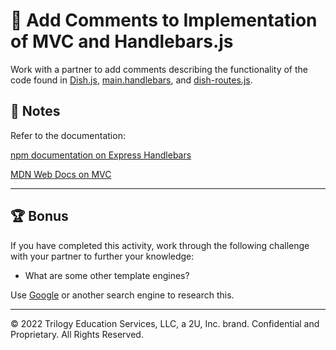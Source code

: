 # 📐 Add Comments to Implementation of MVC and Handlebars.js

Work with a partner to add comments describing the functionality of the code found in [Dish.js](Unsolved/models/Dish.js), [main.handlebars](Unsolved/views/layouts/main.handlebars), and [dish-routes.js](Unsolved/controllers/dish-routes.js).

## 📝 Notes

Refer to the documentation: 

[npm documentation on Express Handlebars](https://www.npmjs.com/package/express-handlebars)

[MDN Web Docs on MVC](https://developer.mozilla.org/en-US/docs/Glossary/MVC)

---

## 🏆 Bonus

If you have completed this activity, work through the following challenge with your partner to further your knowledge:

* What are some other template engines? 

Use [Google](https://www.google.com) or another search engine to research this.

---
© 2022 Trilogy Education Services, LLC, a 2U, Inc. brand. Confidential and Proprietary. All Rights Reserved.
